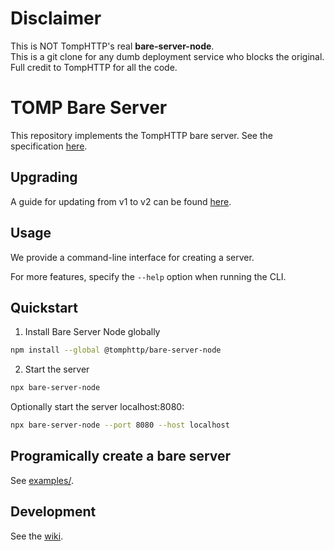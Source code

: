 # Disclaimer
This is NOT TompHTTP's real **bare-server-node**.<br>
This is a git clone for any dumb deployment service who blocks the original.<br>
Full credit to TompHTTP for all the code.

# TOMP Bare Server

This repository implements the TompHTTP bare server. See the specification [here](https://github.com/tomphttp/specifications/blob/master/BareServer.md).

## Upgrading

A guide for updating from v1 to v2 can be found [here](./docs/V2-UPGRADE-GUIDE.md).

## Usage

We provide a command-line interface for creating a server.

For more features, specify the `--help` option when running the CLI.

## Quickstart

1. Install Bare Server Node globally

```sh
npm install --global @tomphttp/bare-server-node
```

2. Start the server

```sh
npx bare-server-node
```

Optionally start the server localhost:8080:

```sh
npx bare-server-node --port 8080 --host localhost
```

## Programically create a bare server

See [examples/](https://github.com/tomphttp/bare-server-node/tree/master/examples).

## Development

See the [wiki](https://github.com/tomphttp/bare-server-node/wiki).
